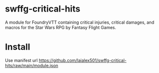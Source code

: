# swffg-critical-hits
A module for FoundryVTT containing critical injuries, critical damages, and macros for the Star Wars RPG by Fantasy Flight Games.

# Install
Use manifest url https://github.com/laialex501/swffg-critical-hits/raw/main/module.json
